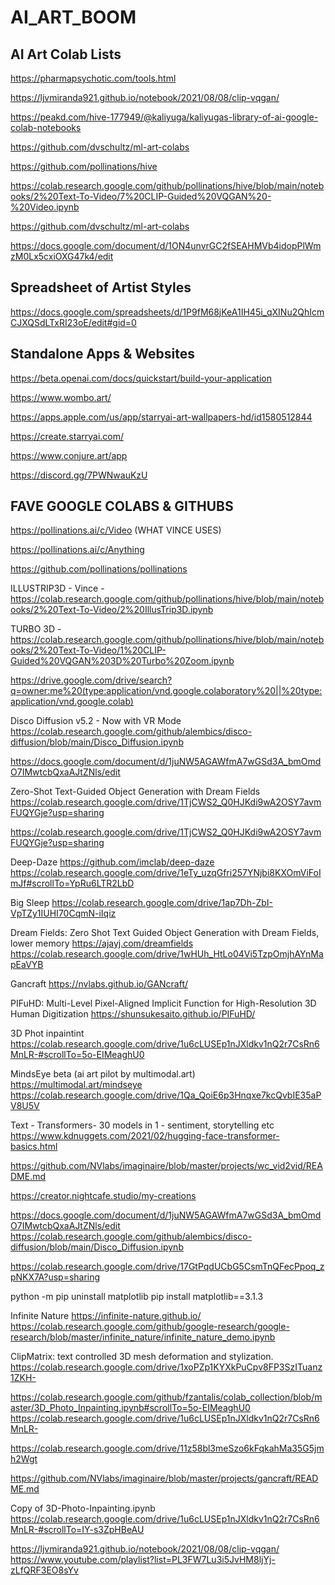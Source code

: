 # AI_ART_BOOM


## AI Art Colab Lists
https://pharmapsychotic.com/tools.html

https://ljvmiranda921.github.io/notebook/2021/08/08/clip-vqgan/

https://peakd.com/hive-177949/@kaliyuga/kaliyugas-library-of-ai-google-colab-notebooks

https://github.com/dvschultz/ml-art-colabs

https://github.com/pollinations/hive

https://colab.research.google.com/github/pollinations/hive/blob/main/notebooks/2%20Text-To-Video/7%20CLIP-Guided%20VQGAN%20-%20Video.ipynb

https://github.com/dvschultz/ml-art-colabs

https://docs.google.com/document/d/1ON4unvrGC2fSEAHMVb4idopPlWmzM0Lx5cxiOXG47k4/edit




## Spreadsheet of Artist Styles
https://docs.google.com/spreadsheets/d/1P9fM68jKeA1IH45i_qXINu2QhIcmCJXQSdLTxRI23oE/edit#gid=0



## Standalone Apps & Websites
https://beta.openai.com/docs/quickstart/build-your-application

https://www.wombo.art/

https://apps.apple.com/us/app/starryai-art-wallpapers-hd/id1580512844

https://create.starryai.com/

https://www.conjure.art/app

https://discord.gg/7PWNwauKzU





## FAVE GOOGLE COLABS & GITHUBS

https://pollinations.ai/c/Video
 (WHAT VINCE USES)

https://pollinations.ai/c/Anything

https://github.com/pollinations/pollinations


ILLUSTRIP3D - Vince - https://colab.research.google.com/github/pollinations/hive/blob/main/notebooks/2%20Text-To-Video/2%20IllusTrip3D.ipynb

TURBO 3D - https://colab.research.google.com/github/pollinations/hive/blob/main/notebooks/2%20Text-To-Video/1%20CLIP-Guided%20VQGAN%203D%20Turbo%20Zoom.ipynb



https://drive.google.com/drive/search?q=owner:me%20(type:application/vnd.google.colaboratory%20||%20type:application/vnd.google.colab)




Disco Diffusion v5.2 - Now with VR Mode
https://colab.research.google.com/github/alembics/disco-diffusion/blob/main/Disco_Diffusion.ipynb


https://docs.google.com/document/d/1juNW5AGAWfmA7wGSd3A_bmOmdO7IMwtcbQxaAJtZNls/edit


Zero-Shot Text-Guided Object Generation with Dream Fields
https://colab.research.google.com/drive/1TjCWS2_Q0HJKdi9wA2OSY7avmFUQYGje?usp=sharing

https://colab.research.google.com/drive/1TjCWS2_Q0HJKdi9wA2OSY7avmFUQYGje?usp=sharing



Deep-Daze
https://github.com/imclab/deep-daze
https://colab.research.google.com/drive/1eTy_uzqGfri257YNjbi8KXOmViFoImJf#scrollTo=YpRu6LTR2LbD


Big Sleep
https://colab.research.google.com/drive/1ap7Dh-ZbI-VpTZy1IUHI70CqmN-iIqiz



Dream Fields: Zero Shot Text Guided Object Generation with Dream Fields, lower memory
https://ajayj.com/dreamfields
https://colab.research.google.com/drive/1wHUh_HtLo04Vi5TzpOmjhAYnMapEaVYB


Gancraft
https://nvlabs.github.io/GANcraft/



PIFuHD: Multi-Level Pixel-Aligned Implicit Function for High-Resolution 3D Human Digitization
https://shunsukesaito.github.io/PIFuHD/



3D Phot inpaintint
https://colab.research.google.com/drive/1u6cLUSEp1nJXldkv1nQ2r7CsRn6MnLR-#scrollTo=5o-EIMeaghU0



MindsEye beta (ai art pilot by multimodal.art)
https://multimodal.art/mindseye
https://colab.research.google.com/drive/1Qa_QoiE6p3Hnqxe7kcQvbIE35aPV8U5V




Text - 
Transformers- 30 models in 1 - sentiment, storytelling etc
https://www.kdnuggets.com/2021/02/hugging-face-transformer-basics.html






https://github.com/NVlabs/imaginaire/blob/master/projects/wc_vid2vid/README.md


https://creator.nightcafe.studio/my-creations



https://docs.google.com/document/d/1juNW5AGAWfmA7wGSd3A_bmOmdO7IMwtcbQxaAJtZNls/edit
https://colab.research.google.com/github/alembics/disco-diffusion/blob/main/Disco_Diffusion.ipynb


https://colab.research.google.com/drive/17GtPqdUCbG5CsmTnQFecPpoq_zpNKX7A?usp=sharing


python -m pip uninstall matplotlib
pip install matplotlib==3.1.3




Infinite Nature
https://infinite-nature.github.io/
https://colab.research.google.com/github/google-research/google-research/blob/master/infinite_nature/infinite_nature_demo.ipynb



ClipMatrix: text controlled 3D mesh deformation and stylization.
https://colab.research.google.com/drive/1xoPZp1KYXkPuCpv8FP3SzITuanz1ZKH-



https://colab.research.google.com/github/fzantalis/colab_collection/blob/master/3D_Photo_Inpainting.ipynb#scrollTo=5o-EIMeaghU0
https://colab.research.google.com/drive/1u6cLUSEp1nJXldkv1nQ2r7CsRn6MnLR-



https://colab.research.google.com/drive/11z58bl3meSzo6kFqkahMa35G5jmh2Wgt




https://github.com/NVlabs/imaginaire/blob/master/projects/gancraft/README.md



Copy of 3D-Photo-Inpainting.ipynb
https://colab.research.google.com/drive/1u6cLUSEp1nJXldkv1nQ2r7CsRn6MnLR-#scrollTo=IY-s3ZpHBeAU





https://ljvmiranda921.github.io/notebook/2021/08/08/clip-vqgan/
https://www.youtube.com/playlist?list=PL3FW7Lu3i5JvHM8ljYj-zLfQRF3EO8sYv

